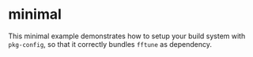 # minimal

This minimal example demonstrates how to setup your build system with `pkg-config`, so that it correctly bundles `fftune` as dependency.
